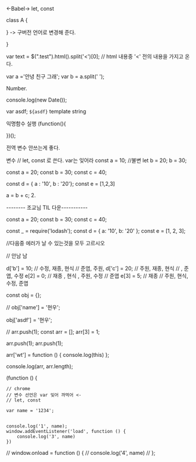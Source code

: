 



<-Babel->
let, const

class A {
	

}
-> 구버전 언어로 변경해 준다.

}

var text = $(".test").html().split('<')[0]; // html 내용중 '<' 전의 내용을 가지고 온다.

var a ='안녕 친구 그래';
var b = a.split(' ');


Number.

console.log(new Date());


var asdf;
`${asdf}` template string

익명함수 실행
(function(){
	
})();

전역 변수 안쓰는게 좋다.


변수
// let, const 로 쓴다. var는 잊어라
const a = 10; //불변
let b = 20;
b = 30;




const a = 20;
const b = 30;
const c = 40;

const d = { a : '10', b : '20'};
const e = [1,2,3]

a = b + c;
2. 




-------- 조교님 TIL 다운-----------

const a = 20;
const b = 30;
const c = 40;

const _ = require('lodash');
const d = { a: '10', b: '20' };
const e = [1, 2, 3];

//다음중 에러가 날 수 있는것을 모두 고르시오

// 안남  남

d['b'] = 10; // 수정, 재종, 현식 // 준엽, 주원,
d['c'] = 20; // 주원, 재종, 현식 //  , 준엽, 수정
e[2] = 0; // 재종 , 현식 , 주원, 수정 // 준엽
e[3] = 5; // 재종 // 주원, 현식, 수정, 준엽

const obj = {};


// obj['name'] = '현우';

obj['asdf'] = '현우';

// arr.push(1);
const arr = [];
arr[3] = 1;

arr.push(1);
arr.push(1);

arr['wt'] = function () {
    console.log(this)
};


console.log(arr, arr.length);




(function () {

    // chrome
    // 변수 선언은 var 잊어 까먹어 <-
    // let, const

    var name = '1234';


    console.log('1', name);
    window.addEventListener('load', function () {
        console.log('3', name)
    })



// window.onload = function () {
//     console.log('4', name)
// };



